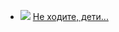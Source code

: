 * ![](/books/sf_heroic/Сергей%20Удалин/Не%20ходите,%20дети....jpg) [Не ходите, дети...](/books/sf_heroic/Сергей%20Удалин/Не%20ходите,%20дети...)